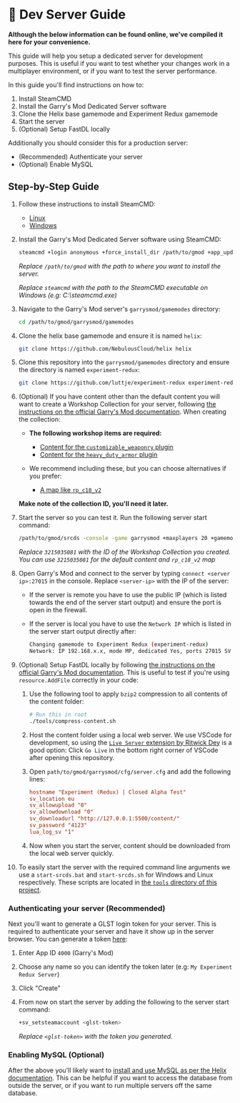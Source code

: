 # 📡 Dev Server Guide

**Although the below information can be found online, we've compiled it here for your convenience.**

This guide will help you setup a dedicated server for development purposes. This is useful if you want to test whether your changes work in a multiplayer environment, or if you want to test the server performance.

In this guide you'll find instructions on how to:

1. Install SteamCMD
2. Install the Garry's Mod Dedicated Server software
3. Clone the Helix base gamemode and Experiment Redux gamemode
4. Start the server
5. (Optional) Setup FastDL locally

Additionally you should consider this for a production server:

* (Recommended) Authenticate your server
* (Optional) Enable MySQL

## Step-by-Step Guide

1. Follow these instructions to install SteamCMD:
    * [Linux](https://developer.valvesoftware.com/wiki/SteamCMD#Linux)
    * [Windows](https://developer.valvesoftware.com/wiki/SteamCMD#Windows)

2. Install the Garry's Mod Dedicated Server software using SteamCMD:

    ```sh
    steamcmd +login anonymous +force_install_dir /path/to/gmod +app_update 4020 validate +quit
    ```

    *Replace `/path/to/gmod` with the path to where you want to install the server.*

    *Replace `steamcmd` with the path to the SteamCMD executable on Windows (e.g: C:\steamcmd.exe)*

3. Navigate to the Garry's Mod server's `garrysmod/gamemodes` directory:

    ```sh
    cd /path/to/gmod/garrysmod/gamemodes
    ```

4. Clone the helix base gamemode and ensure it is named `helix`:

    ```sh
    git clone https://github.com/NebulousCloud/helix helix
    ```

5. Clone this repository into the `garrysmod/gamemodes` directory and ensure the directory is named `experiment-redux`:

    ```sh
    git clone https://github.com/luttje/experiment-redux experiment-redux
    ```

6. (Optional) If you have content other than the default content you will want to create a Workshop Collection for your server, following [the instructions on the official Garry's Mod documentation](https://wiki.facepunch.com/gmod/Workshop_for_Dedicated_Servers). When creating the collection:

    * **The following workshop items are required:**
        * [Content for the `customizable_weaponry` plugin](https://steamcommunity.com/sharedfiles/filedetails/?id=2588031232)
        * [Content for the `heavy_duty_armor` plugin](https://steamcommunity.com/sharedfiles/filedetails/?id=355101935)

    * We recommend including these, but you can choose alternatives if you prefer:
        * [A map like `rp_c18_v2`](https://steamcommunity.com/sharedfiles/filedetails/?id=132937160)

    **Make note of the collection ID, you'll need it later.**

7. Start the server so you can test it. Run the following server start command:

    ```bash
    /path/to/gmod/srcds -console -game garrysmod +maxplayers 20 +gamemode experiment-redux +map rp_c18_v2 +host_workshop_collection 3215035081
    ```

    *Replace `3215035081` with the ID of the Workshop Collection you created. You can use `3215035081` for the default content and `rp_c18_v2` map*

8. Open Garry's Mod and connect to the server by typing `connect <server ip>:27015` in the console. Replace `<server-ip>` with the IP of the server:

    * If the server is remote you have to use the public IP (which is listed towards the end of the server start output) and ensure the port is open in the firewall.

    * If the server is local you have to use the `Network IP` which is listed in the server start output directly after:

      ```bash
      Changing gamemode to Experiment Redux (experiment-redux)
      Network: IP 192.168.x.x, mode MP, dedicated Yes, ports 27015 SV / 27005 CL
      ```

9. (Optional) Setup FastDL locally by following [the instructions on the official Garry's Mod documentation](https://wiki.facepunch.com/gmod/Serving_Content). This is useful to test if you're using `resource.AddFile` correctly in your code:

    1. Use the following tool to apply `bzip2` compression to all contents of the content folder:

        ```bash
        # Run this in root
        ./tools/compress-content.sh
        ```

    2. Host the content folder using a local web server. We use VSCode for development, so using the [`Live Server` extension by Ritwick Dey](https://marketplace.visualstudio.com/items?itemName=ritwickdey.LiveServer) is a good option: Click `Go Live` in the bottom right corner of VSCode after opening this repository.

    3. Open `path/to/gmod/garrysmod/cfg/server.cfg` and add the following lines:

        ```cfg
        hostname "Experiment (Redux) | Closed Alpha Test"
        sv_location eu
        sv_allowupload "0"
        sv_allowdownload "0"
        sv_downloadurl "http://127.0.0.1:5500/content/"
        sv_password "4123"
        lua_log_sv "1"
        ```

    4. Now when you start the server, content should be downloaded from the local web server quickly.

10. To easily start the server with the required command line arguments we use a `start-srcds.bat` and `start-srcds.sh` for Windows and Linux respectively. These scripts are located in [the `tools` directory of this project](../tools/).

### Authenticating your server (Recommended)

Next you'll want to generate a GLST login token for your server. This is required to authenticate your server and have it show up in the server browser. You can generate a token [here](https://steamcommunity.com/dev/managegameservers):

1. Enter App ID `4000` (Garry's Mod)

2. Choose any name so you can identify the token later (e.g: `My Experiment Redux Server`)

3. Click "Create"

4. From now on start the server by adding the following to the server start command:

    ```bash
    +sv_setsteamaccount <glst-token>
    ```

    *Replace `<glst-token>` with the token you generated.*

### Enabling MySQL (Optional)

After the above you'll likely want to [install and use MySQL as per the Helix documentation](https://docs.gethelix.co/manual/getting-started/#Installing). This can be helpful if you want to access the database from outside the server, or if you want to run multiple servers off the same database.

